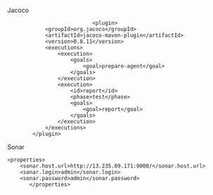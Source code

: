 Jacoco
	                   
		    
                               <plugin>
				<groupId>org.jacoco</groupId>
				<artifactId>jacoco-maven-plugin</artifactId>
				<version>0.8.11</version>
				<executions>
					<execution>
						<goals>
							<goal>prepare-agent</goal>
						</goals>
					</execution>
					<execution>
						<id>report</id>
						<phase>test</phase>
						<goals>
							<goal>report</goal>
						</goals>
					</execution>
				</executions>
			</plugin>
			



Sonar 


    <properties>
		<sonar.host.url>http://13.235.69.171:9000/</sonar.host.url>
		<sonar.login>admin</sonar.login>
		<sonar.password>admin</sonar.password>
           </properties>
